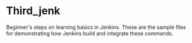 # Third_jenk

Beginner's steps on learning basics in Jenkins.
These are the sample files for demonstrating how Jenkins build and integrate these commands.
